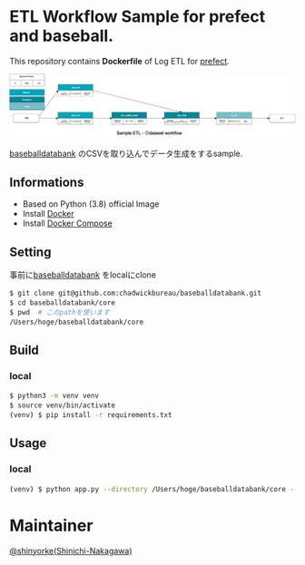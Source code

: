 # ETL Workflow Sample for prefect and baseball.

This repository contains **Dockerfile** of Log ETL for [prefect](https://github.com/PrefectHQ/prefect).

![](img/workflow.png)

[baseballdatabank](https://github.com/chadwickbureau/baseballdatabank) のCSVを取り込んでデータ生成をするsample.

## Informations

* Based on Python (3.8) official Image
* Install [Docker](https://www.docker.com/)
* Install [Docker Compose](https://docs.docker.com/compose/install/)

## Setting

事前に[baseballdatabank](https://github.com/chadwickbureau/baseballdatabank) をlocalにclone

```bash
$ git clone git@github.com:chadwickbureau/baseballdatabank.git
$ cd baseballdatabank/core
$ pwd  # このpathを使います
/Users/hoge/baseballdatabank/core
```

## Build

### local

```bash
$ python3 -m venv venv
$ source venv/bin/activate
(venv) $ pip install -r requirements.txt
```

## Usage

### local

```bash
(venv) $ python app.py --directory /Users/hoge/baseballdatabank/core --run-date 2020-07-30
```

# Maintainer

[@shinyorke(Shinichi-Nakagawa)](https://github.com/Shinichi-Nakagawa)
